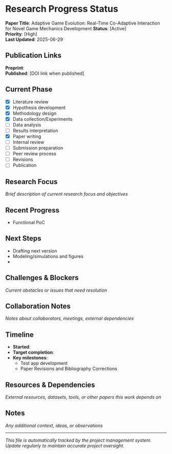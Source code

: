 # Research Progress Status

**Paper Title**: Adaptive Game Evolution: Real-Time Co-Adaptive Interaction for Novel Game Mechanics Development
**Status**: [Active]  
**Priority**: [High]  
**Last Updated**: 2025-06-29

## Publication Links
**Preprint**:   
**Published**: [DOI link when published]

## Current Phase
- [x] Literature review
- [x] Hypothesis development  
- [x] Methodology design
- [x] Data collection/Experiments
- [ ] Data analysis
- [ ] Results interpretation
- [x] Paper writing
- [ ] Internal review
- [ ] Submission preparation
- [ ] Peer review process
- [ ] Revisions
- [ ] Publication

## Research Focus
*Brief description of current research focus and objectives*

## Recent Progress
- Functional PoC

## Next Steps
- Drafting next version
- Modeling/simulations and figures
- 

## Challenges & Blockers
*Current obstacles or issues that need resolution*

## Collaboration Notes
*Notes about collaborators, meetings, external dependencies*

## Timeline
- **Started**: 
- **Target completion**: 
- **Key milestones**:
  - Test app development
  - Paper Revisions and Bibliography Corrections

## Resources & Dependencies
*External resources, datasets, tools, or other papers this work depends on*

## Notes
*Any additional context, ideas, or observations*

---
*This file is automatically tracked by the project management system. Update regularly to maintain accurate project oversight.*